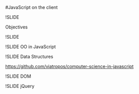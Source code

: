 #JavaScript on the client

!SLIDE

Objectives

!SLIDE

!SLIDE 
OO in JavaScript

!SLIDE
Data Structures

https://github.com/viatropos/computer-science-in-javascript

!SLIDE
DOM

!SLIDE
jQuery
